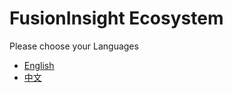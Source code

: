 # FusionInsight Ecosystem

Please choose your Languages

* [English](https://github.com/fusioninsight/ecosystem/tree/en/docs)
* [中文](https://github.com/fusioninsight/ecosystem/tree/zh-hans/docs)
